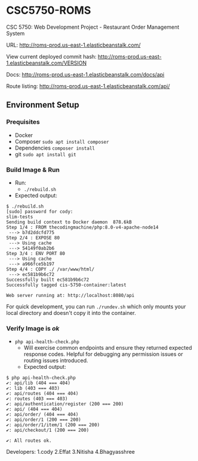 # CSC5750-ROMS
CSC 5750: Web Development Project - Restaurant Order Management System

URL: http://roms-prod.us-east-1.elasticbeanstalk.com/

View current deployed commit hash: http://roms-prod.us-east-1.elasticbeanstalk.com/VERSION

Docs: http://roms-prod.us-east-1.elasticbeanstalk.com/docs/api

Route listing: http://roms-prod.us-east-1.elasticbeanstalk.com/api/

## Environment Setup
### Prequisites
- Docker
- Composer ```sudo apt install composer``` 
- Dependencies ```composer install```
- git  ```sudo apt install git```

### Build Image & Run
- Run:
    - ```./rebuild.sh```
- Expected output: 
```
$ ./rebuild.sh 
[sudo] password for cody: 
slim-tests
Sending build context to Docker daemon  878.6kB
Step 1/4 : FROM thecodingmachine/php:8.0-v4-apache-node14
 ---> b7d2ddcfd775
Step 2/4 : EXPOSE 80
 ---> Using cache
 ---> 54149f0ab2b6
Step 3/4 : ENV PORT 80
 ---> Using cache
 ---> a966fce5b197
Step 4/4 : COPY ./ /var/www/html/
 ---> ec581b9b6c72
Successfully built ec581b9b6c72
Successfully tagged cis-5750-container:latest

Web server running at: http://localhost:8080/api
```

For quick development, you can run ```./rundev.sh``` which only mounts your local directory and doesn't copy it into the container. 

### Verify Image is *ok*
- `php api-health-check.php`
    - Will exercise common endpoints and ensure they returned expected response codes. Helpful for debugging any permission issues or routing issues introduced. 
    - Expected output:
```
$ php api-health-check.php
✔: api/lib (404 === 404)
✔: lib (403 === 403)
✔: api/routes (404 === 404)
✔: routes (403 === 403)
✔: api/authentication/register (200 === 200)
✔: api/ (404 === 404)
✔: api/order/ (404 === 404)
✔: api/order/1 (200 === 200)
✔: api/order/1/item/1 (200 === 200)
✔: api/checkout/1 (200 === 200)

✔: All routes ok.
```
Developers:
1.cody
2.Effat
3.Nitisha
4.Bhagyasshree



